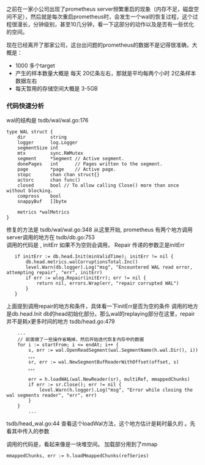 

之前在一家小公司出现了prometheus server频繁重启的现象（内存不足，磁盘空间不足），然后就是每次重启prometheus时，会发生一个wal的恢复过程，这个过程很漫长，分钟级别，甚至10几分钟，看一下这部分的动作以及是否有一些优化的空间。

现在已经离开了那家公司，这台出问题的prometheus的数据不是记得很准确，大概是：
* 1000 多个target
* 产生的样本数量大概是 每天 20亿条左右，那就是平均每两个小时 2亿条样本数据左右
* 每天暂用的存储空间大概是 3-5GB

### 代码快速分析

wal的结构是 tsdb/wal/wal.go:176

```golang 
type WAL struct {
	dir         string
	logger      log.Logger
	segmentSize int
	mtx         sync.RWMutex
	segment     *Segment // Active segment.
	donePages   int      // Pages written to the segment.
	page        *page    // Active page.
	stopc       chan chan struct{}
	actorc      chan func()
	closed      bool // To allow calling Close() more than once without blocking.
	compress    bool
	snappyBuf   []byte

	metrics *walMetrics
}
```

修复的方法是 tsdb/wal/wal.go:348 从这里开始, prometheus 有两个地方调用server调用的地方在 tsdb/db.go:753  
调用的代码是 , initErr 如果不为空则会调用， Repair 传递的参数正是initErr  
 ```golang
 	if initErr := db.head.Init(minValidTime); initErr != nil {
		db.head.metrics.walCorruptionsTotal.Inc()
		level.Warn(db.logger).Log("msg", "Encountered WAL read error, attempting repair", "err", initErr)
		if err := wlog.Repair(initErr); err != nil {
			return nil, errors.Wrap(err, "repair corrupted WAL")
		}
	}
 ```

上面提到调用repair的地方和条件，具体看一下initErr是否为空的条件
调用的地方是db.head.Init db的head初始化部分。那么wal的replaying部分在这里，repair并不是耗x更多时间的地方
tsdb/head.go:479


```golang
    ... 
    // 前面做了一些操作省略掉，然后开始迭代恢复内存中的数据
	for i := startFrom; i <= endAt; i++ {
		s, err := wal.OpenReadSegment(wal.SegmentName(h.wal.Dir(), i))
        。。。
		sr, err := wal.NewSegmentBufReaderWithOffset(offset, s)
        。。。
   		
		err = h.loadWAL(wal.NewReader(sr), multiRef, mmappedChunks)
		if err := sr.Close(); err != nil {
			level.Warn(h.logger).Log("msg", "Error while closing the wal segments reader", "err", err)
		}                  
    }
        ...

```

tsdb/head_wal.go:44 查看这个loadWal方法，这个地方估计是耗时最久的
。先看其中传入的参数

调用的代码是，看起来像是一块堆空间。 加载部分用到了mmap 

	mmappedChunks, err := h.loadMmappedChunks(refSeries)



